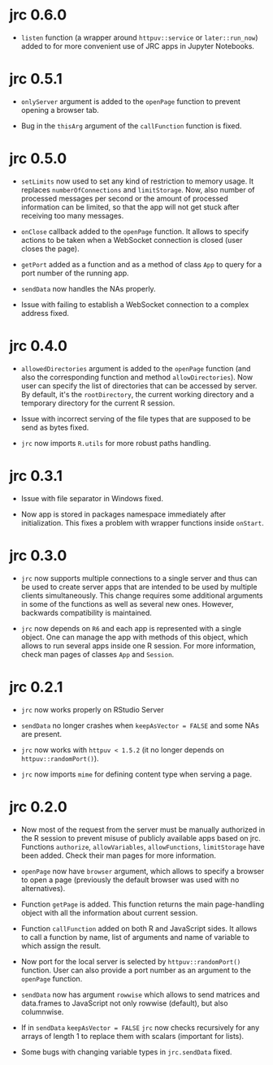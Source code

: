 # jrc 0.6.0

* `listen` function (a wrapper around `httpuv::service` or `later::run_now`) added to for more convenient use of JRC apps in Jupyter Notebooks.

# jrc 0.5.1

* `onlyServer` argument is added to the `openPage` function to prevent opening a browser tab.

* Bug in the `thisArg` argument of the `callFunction` function is fixed.


# jrc 0.5.0

* `setLimits` now used to set any kind of restriction to memory usage. It replaces `numberOfConnections` and `limitStorage`. Now, also number of processed messages per second or the amount of processed information can be limited, so that the app will not get stuck after receiving too many messages.

* `onClose` callback added to the `openPage` function. It allows to specify actions to be taken when a WebSocket connection is closed (user closes the page).

* `getPort` added as a function and as a method of class `App` to query for a port number of the running app.

* `sendData` now handles the NAs properly.

* Issue with failing to establish a WebSocket connection to a complex address fixed.

# jrc 0.4.0

* `allowedDirectories` argument is added to the `openPage` function (and also the corresponding function and method `allowDirectories`).
Now user can specify the list of directories that can be accessed by server. By default, it's the `rootDirectory`, the current working 
directory and a temporary directory for the current R session.

* Issue with incorrect serving of the file types that are supposed to be send as bytes fixed.

* `jrc` now imports `R.utils` for more robust paths handling.

# jrc 0.3.1

* Issue with file separator in Windows fixed.

* Now app is stored in packages namespace immediately after initialization. This fixes a problem with wrapper functions inside `onStart`.

# jrc 0.3.0

* `jrc` now supports multiple connections to a single server and thus can be used to create server apps that are intended
to be used by multiple clients simultaneously. This change requires some additional arguments in some of the functions as well
as several new ones. However, backwards compatibility is maintained.

* `jrc` now depends on `R6` and each app is represented with a single object. One can manage the app with methods of this object,
which allows to run several apps inside one R session. For more information, check man pages of classes `App` and `Session`.

# jrc 0.2.1

* `jrc` now works properly on RStudio Server

* `sendData` no longer crashes when `keepAsVector = FALSE` and some NAs are present.

* `jrc` now works with `httpuv < 1.5.2` (it no longer depends on `httpuv::randomPort()`).

* `jrc` now imports `mime` for defining content type when serving a page.


# jrc 0.2.0

* Now most of the request from the server must be manually authorized in the R session to prevent misuse of publicly available
apps based on jrc. Functions `authorize`, `allowVariables`, `allowFunctions`, `limitStorage` have been added. Check their man 
pages for more information.

* `openPage` now have `browser` argument, which allows to specify a browser to open a page (previously the default browser was
used with no alternatives).

* Function `getPage` is added. This function returns the main page-handling object with all the information about current session.

* Function `callFunction` added on both R and JavaScript sides. It allows to call a function by name, list of arguments and name
of variable to which assign the result.

* Now port for the local server is selected by `httpuv::randomPort()` function. User can also provide a port number as an 
argument to the `openPage` function.

* `sendData` now has argument `rowwise` which allows to send matrices and data.frames to JavaScript not only rowwise (default),
but also columnwise.

* If in `sendData` `keepAsVector = FALSE` `jrc` now checks recursively for any arrays of length 1 to replace them with scalars 
(important for lists).

* Some bugs with changing variable types in `jrc.sendData` fixed.